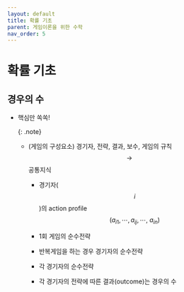 ```yaml
---
layout: default
title: 확률 기초
parent: 게임이론을 위한 수학
nav_order: 5
---
```



# 확률 기초

## 경우의 수

- 핵심만 쏙쏙!

    {: .note}
	- (게임의 구성요소) 경기자, 전략, 결과, 보수, 게임의 규칙 $$\rightarrow$$ 공통지식
	
		- 경기자($$i$$)의 action profile $$(a_{i1},\cdots,a_{ij},\cdots,~a_{in})$$
		
		- 1회 게임의 순수전략
		
		- 반복게임을 하는 경우 경기자의 순수전략
		
		- 각 경기자의 순수전략
		
		- 각 경기자의 전략에 따른 결과(outcome)는 경우의 수
		>
		
		